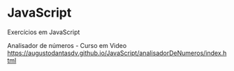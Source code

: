 # JavaScript
 Exercícios em JavaScript

 Analisador de números - Curso em Video
 <a href="https://augustodantasdv.github.io/JavaScript/analisadorDeNumeros/index.html">https://augustodantasdv.github.io/JavaScript/analisadorDeNumeros/index.html</a>

